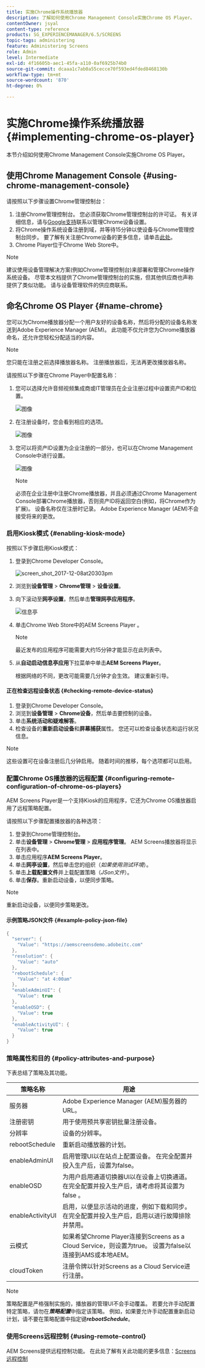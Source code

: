 ```yaml
---
title: 实施Chrome操作系统播放器
description: 了解如何使用Chrome Management Console实施Chrome OS Player。
contentOwner: jsyal
content-type: reference
products: SG_EXPERIENCEMANAGER/6.5/SCREENS
topic-tags: administering
feature: Administering Screens
role: Admin
level: Intermediate
exl-id: 4f16605b-aec1-45fa-a110-0af6925b74b0
source-git-commit: dcaaa1c7ab0a55cecce70f593ed4fded8468130b
workflow-type: tm+mt
source-wordcount: '870'
ht-degree: 0%

---
```


# 实施Chrome操作系统播放器 {#implementing-chrome-os-player}

本节介绍如何使用Chrome Management Console实施Chrome OS Player。

## 使用Chrome Management Console {#using-chrome-management-console}

请按照以下步骤设置Chrome管理控制台：

1. 注册Chrome管理控制台。 您必须获取Chrome管理控制台的许可证。 有关详细信息，请与[Google支持](https://support.google.com/chrome/a/answer/1375678?hl=en&ref_topic=2935995)联系以管理Chrome设备设置。
1. 将Chrome操作系统设备注册到域，并等待15分钟以使设备与Chrome管理控制台同步。 要了解有关注册Chrome设备的更多信息，请单击[此处](https://support.google.com/chrome/a/answer/1360534?hl=en)。
1. Chrome Player位于Chrome Web Store中。

>[!NOTE]
>
>建议使用设备管理解决方案(例如Chrome管理控制台)来部署和管理Chrome操作系统设备。 尽管本文档提供了Chrome管理控制台的实施，但其他供应商也声称提供了类似功能。 请与设备管理软件的供应商联系。

## 命名Chrome OS Player {#name-chrome}

您可以为Chrome播放器分配一个用户友好的设备名称，然后将分配的设备名称发送到Adobe Experience Manager (AEM)。 此功能不仅允许您为Chrome播放器命名，还允许您轻松分配适当的内容。

>[!NOTE]
>您只能在注册之前选择播放器名称。 注册播放器后，无法再更改播放器名称。

请按照以下步骤在Chrome Player中配置名称：

1. 您可以选择允许音频视频集成商或IT管理员在企业注册过程中设置资产ID和位置。

   ![图像](/help/user-guide/assets/chrome-device/chrome1.png)

1. 在注册设备时，您会看到相应的选项。

   ![图像](/help/user-guide/assets/chrome-device/chrome2.jpg)

1. 您可以将资产ID设置为企业注册的一部分，也可以在Chrome Management Console中进行设置。

   ![图像](/help/user-guide/assets/chrome-device/chrome3.png)

   >[!NOTE]
   >必须在企业注册中注册Chrome播放器，并且必须通过Chrome Management Console部署Chrome播放器，否则资产ID将返回空白(例如，将Chrome作为扩展)。 设备名称仅在注册时记录。 Adobe Experience Manager (AEM)不会接受将来的更改。

### 启用Kiosk模式 {#enabling-kiosk-mode}

按照以下步骤启用Kiosk模式：

1. 登录到Chrome Developer Console。

   ![screen_shot_2017-12-08at20303pm](assets/screen_shot_2017-12-08at20303pm.png)

1. 浏览到&#x200B;**设备管理** > **Chrome管理** > **设备设置**。
1. 向下滚动至&#x200B;**网亭设置**，然后单击&#x200B;**管理网亭应用程序**。

   ![信息亭](assets/kiosk.png)

1. 单击Chrome Web Store中的AEM Screens Player 。

   >[!NOTE]
   >
   >最近发布的应用程序可能需要大约15分钟才能显示在此列表中。

1. 从&#x200B;**自动启动信息亭应用**&#x200B;下拉菜单中单击&#x200B;**AEM Screens Player**。

   根据网络的不同，更改可能需要几分钟才会生效。 建议重新引导。

#### 正在检查远程设备状态 {#checking-remote-device-status}

1. 登录到Chrome Developer Console。
1. 浏览到&#x200B;**设备管理** > **Chrome设备**，然后单击要控制的设备。
1. 单击&#x200B;**系统活动和疑难解答**。
1. 检查设备的&#x200B;**重新启动设备**&#x200B;和&#x200B;**屏幕捕获**&#x200B;属性。 您还可以检查设备状态和运行状况信息。

>[!NOTE]
>
>这些设置可在设备注册后几分钟启用。 随着时间的推移，每个选项都可以启用。

### 配置Chrome OS播放器的远程配置 {#configuring-remote-configuration-of-chrome-os-players}

AEM Screens Player是一个支持Kiosk的应用程序，它还为Chrome OS播放器启用了远程策略配置。

请按照以下步骤配置播放器的各种选项：

1. 登录到Chrome管理控制台。
1. 单击&#x200B;**设备管理** > **Chrome管理** > **应用程序管理**。 AEM Screens播放器将显示在列表中。
1. 单击应用程序&#x200B;**AEM Screens Player**。
1. 单击&#x200B;**网亭设置**，然后单击您的组织（*如果使用测试环境*）。
1. 单击&#x200B;**上载配置文件**&#x200B;并上载配置策略（*JSon文件*）。
1. 单击&#x200B;**保存**。重新启动设备，以便同步策略。

>[!NOTE]
>
>重新启动设备，以便同步策略更改。

#### 示例策略JSON文件 {#example-policy-json-file}

```java
{
  "server": {
    "Value": "https://aemscreensdemo.adobeitc.com"
  },
  "resolution": {
    "Value": "auto"
  },
  "rebootSchedule": {
    "Value": "at 4:00am"
  },
  "enableAdminUI": {
    "Value": true
  },
  "enableOSD": {
    "Value": true
  },
  "enableActivityUI": {
    "Value": true
  }
}
```

### 策略属性和目的 {#policy-attributes-and-purpose}

下表总结了策略及其功能。

| **策略名称** | **用途** |
|---|---|
| 服务器 | Adobe Experience Manager (AEM)服务器的URL。 |
| 注册密钥 | 用于使用预共享密钥批量注册设备。 |
| 分辨率 | 设备的分辨率。 |
| rebootSchedule | 重新启动播放器的计划。 |
| enableAdminUI | 启用管理UI以在站点上配置设备。 在完全配置并投入生产后，设置为false。 |
| enableOSD | 为用户启用通道切换器UI以在设备上切换通道。 在完全配置并投入生产后，请考虑将其设置为false 。 |
| enableActivityUI | 启用，以便显示活动的进度，例如下载和同步。 在完全配置并投入生产后，启用以进行故障排除并禁用。 |
| 云模式 | 如果希望Chrome Player连接到Screens as a Cloud Service，则设置为true。 设置为false以连接到AMS或本地AEM。 |
| cloudToken | 注册令牌以针对Screens as a Cloud Service进行注册。 |

>[!NOTE]
>
>策略配置是严格强制实施的，播放器的管理UI不会手动覆盖。 若要允许手动配置特定策略，请勿在&#x200B;***策略配置***&#x200B;中指定该策略。 例如，如果要允许手动配置重新启动计划，请不要在策略配置中指定键&#x200B;***rebootSchedule***。

### 使用Screens远程控制 {#using-remote-control}

AEM Screens提供远程控制功能。 在此处了解有关此功能的更多信息：[Screens远程控制](implementing-remote-control.md)
